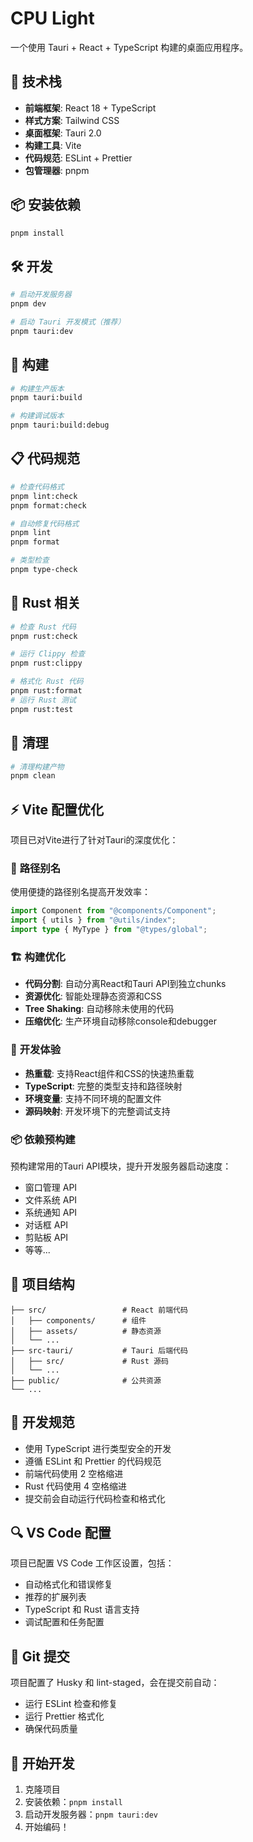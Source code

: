 # CPU Light

一个使用 Tauri + React + TypeScript 构建的桌面应用程序。

## 🚀 技术栈

- **前端框架**: React 18 + TypeScript
- **样式方案**: Tailwind CSS
- **桌面框架**: Tauri 2.0
- **构建工具**: Vite
- **代码规范**: ESLint + Prettier
- **包管理器**: pnpm

## 📦 安装依赖

```bash
pnpm install
```

## 🛠️ 开发

```bash
# 启动开发服务器
pnpm dev

# 启动 Tauri 开发模式（推荐）
pnpm tauri:dev
```

## 🔧 构建

```bash
# 构建生产版本
pnpm tauri:build

# 构建调试版本
pnpm tauri:build:debug
```

## 📋 代码规范

```bash
# 检查代码格式
pnpm lint:check
pnpm format:check

# 自动修复代码格式
pnpm lint
pnpm format

# 类型检查
pnpm type-check
```

## 🦀 Rust 相关

```bash
# 检查 Rust 代码
pnpm rust:check

# 运行 Clippy 检查
pnpm rust:clippy

# 格式化 Rust 代码
pnpm rust:format
# 运行 Rust 测试
pnpm rust:test
```

## 🧹 清理

```bash
# 清理构建产物
pnpm clean
```

## ⚡ Vite 配置优化

项目已对Vite进行了针对Tauri的深度优化：

### 🎯 **路径别名**

使用便捷的路径别名提高开发效率：

```typescript
import Component from "@components/Component";
import { utils } from "@utils/index";
import type { MyType } from "@types/global";
```

### 🏗️ **构建优化**

- **代码分割**: 自动分离React和Tauri API到独立chunks
- **资源优化**: 智能处理静态资源和CSS
- **Tree Shaking**: 自动移除未使用的代码
- **压缩优化**: 生产环境自动移除console和debugger

### 🔧 **开发体验**

- **热重载**: 支持React组件和CSS的快速热重载
- **TypeScript**: 完整的类型支持和路径映射
- **环境变量**: 支持不同环境的配置文件
- **源码映射**: 开发环境下的完整调试支持

### 📦 **依赖预构建**

预构建常用的Tauri API模块，提升开发服务器启动速度：

- 窗口管理 API
- 文件系统 API
- 系统通知 API
- 对话框 API
- 剪贴板 API
- 等等...

## 🎯 项目结构

```
├── src/                 # React 前端代码
│   ├── components/      # 组件
│   ├── assets/          # 静态资源
│   └── ...
├── src-tauri/           # Tauri 后端代码
│   ├── src/             # Rust 源码
│   └── ...
├── public/              # 公共资源
└── ...
```

## 📄 开发规范

- 使用 TypeScript 进行类型安全的开发
- 遵循 ESLint 和 Prettier 的代码规范
- 前端代码使用 2 空格缩进
- Rust 代码使用 4 空格缩进
- 提交前会自动运行代码检查和格式化

## 🔍 VS Code 配置

项目已配置 VS Code 工作区设置，包括：

- 自动格式化和错误修复
- 推荐的扩展列表
- TypeScript 和 Rust 语言支持
- 调试配置和任务配置

## 📝 Git 提交

项目配置了 Husky 和 lint-staged，会在提交前自动：

- 运行 ESLint 检查和修复
- 运行 Prettier 格式化
- 确保代码质量

## 🚀 开始开发

1. 克隆项目
2. 安装依赖：`pnpm install`
3. 启动开发服务器：`pnpm tauri:dev`
4. 开始编码！
